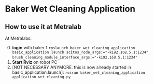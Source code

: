 # Baker Wet Cleaning Application

## How to use it at Metralab
At Metralabs:

0. **login** with baker
1.`roslaunch baker_wet_cleaning_application basic_application.launch scitos_node_args:="-k192.168.5.1:1234"`   `brush_cleaning_module_interface_args:="-k192.168.5.1:1234"`
2. **Start Rviz** on robot PC
3. [NOT NECESSARY ANYMORE: this is now already started in basic_application.launch]: `rosrun baker_wet_cleaning_application application_wet_cleaning.py`
